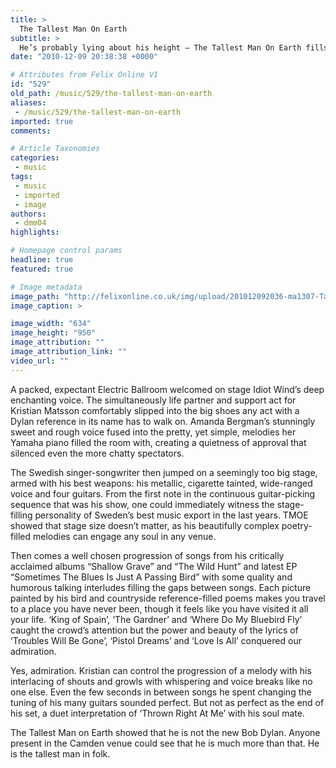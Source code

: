 ```yaml
---
title: >
  The Tallest Man On Earth
subtitle: >
  He’s probably lying about his height – The Tallest Man On Earth fills a corner of Camden with an evening of folk and poetry
date: "2010-12-09 20:38:38 +0000"

# Attributes from Felix Online V1
id: "529"
old_path: /music/529/the-tallest-man-on-earth
aliases:
 - /music/529/the-tallest-man-on-earth
imported: true
comments:

# Article Taxonomies
categories:
 - music
tags:
 - music
 - imported
 - image
authors:
 - dmm04
highlights:

# Homepage control params
headline: true
featured: true

# Image metadata
image_path: "http://felixonline.co.uk/img/upload/201012092036-ma1307-Tallestm.jpg"
image_caption: >

image_width: "634"
image_height: "950"
image_attribution: ""
image_attribution_link: ""
video_url: ""
---
```


A packed, expectant Electric Ballroom welcomed on stage Idiot Wind’s deep enchanting voice. The simultaneously life partner and support act for Kristian Matsson comfortably slipped into the big shoes any act with a Dylan reference in its name has to walk on. Amanda Bergman’s stunningly sweet and rough voice fused into the pretty, yet simple, melodies her Yamaha piano filled the room with, creating a quietness of approval that silenced even the more chatty spectators.

The Swedish singer-songwriter then jumped on a seemingly too big stage, armed with his best weapons: his metallic, cigarette tainted, wide-ranged voice and four guitars. From the first note in the continuous guitar-picking sequence that was his show, one could immediately witness the stage-filling personality of Sweden’s best music export in the last years. TMOE showed that stage size doesn’t matter, as his beautifully complex poetry-filled melodies can engage any soul in any venue.

Then comes a well chosen progression of songs from his critically acclaimed albums “Shallow Grave” and “The Wild Hunt” and latest EP “Sometimes The Blues Is Just A Passing Bird” with some quality and humorous talking interludes filling the gaps between songs. Each picture painted by his bird and countryside reference-filled poems makes you travel to a place you have never been, though it feels like you have visited it all your life. ‘King of Spain’, ‘The Gardner’ and ‘Where Do My Bluebird Fly’ caught the crowd’s attention but the power and beauty of the lyrics of ‘Troubles Will Be Gone’, ‘Pistol Dreams’ and ‘Love Is All’ conquered our admiration.

Yes, admiration. Kristian can control the progression of a melody with his interlacing of shouts and growls with whispering and voice breaks like no one else. Even the few seconds in between songs he spent changing the tuning of his many guitars sounded perfect. But not as perfect as the end of his set, a duet interpretation of ‘Thrown Right At Me’ with his soul mate.

The Tallest Man on Earth showed that he is not the new Bob Dylan. Anyone present in the Camden venue could see that he is much more than that. He is the tallest man in folk.
